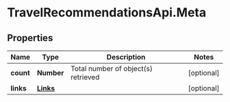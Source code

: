 # TravelRecommendationsApi.Meta

## Properties

Name | Type | Description | Notes
------------ | ------------- | ------------- | -------------
**count** | **Number** | Total number of object(s) retrieved | [optional] 
**links** | [**Links**](Links.md) |  | [optional] 


